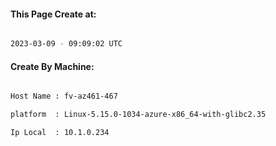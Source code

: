 
   
#### This Page Create at:

```bash

2023-03-09 - 09:09:02 UTC

```

#### Create By Machine:

```bash

Host Name : fv-az461-467

platform  : Linux-5.15.0-1034-azure-x86_64-with-glibc2.35

Ip Local  : 10.1.0.234

```

